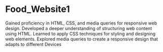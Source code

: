 # Food_Website1
Gained proficiency in HTML, CSS, and media queries for responsive web design.
Developed a deeper understanding of structuring web content using HTML.
Learned to apply CSS techniques for styling and designing web elements.
Explored media queries to create a responsive design that adapts to different Devices
